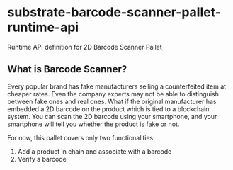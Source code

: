 # substrate-barcode-scanner-pallet-runtime-api
Runtime API definition for 2D Barcode Scanner Pallet

## What is Barcode Scanner?

Every popular brand has fake manufacturers selling a counterfeited item at cheaper rates. Even the company experts may not be able to distinguish between fake ones and real ones. What if the original manufacturer has embedded a 2D barcode on the product which is tied to a blockchain system.
You can scan the 2D barcode using your smartphone, and your smartphone will tell you whether the product is fake or not.

For now, this pallet covers only two functionalities:

1) Add a product in chain and associate with a barcode
2) Verify a barcode